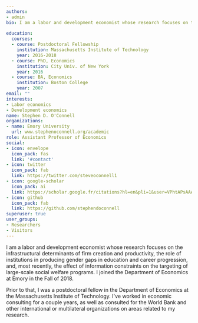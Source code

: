 ```yaml
---
authors:
- admin
bio: I am a labor and development economist whose research focuses on the infrastructural determinants of firm creation and productivity, the role of institutions in producing gender gaps in education and career progression, and, most recently, the effect of information constraints on the targeting of large-scale social welfare programs. <br><br>I joined the Department of Economics at Emory in the Fall of 2018. Prior to that, I was a postdoctoral fellow in the Department of Economics at the Massachusetts Institute of Technology. I previously worked in economics consulting, and continue to collaborate with international or multilateral organizations on areas related to my research. <br><br>You can occasionally find me offering commentary or sarcasm on things related to economics, current events and research, the New England Patriots, or the collaborators, friends, role models and mentors who come in and out of my life, at <a href="http://www.twitter.com/steveoconnell1">@steveoconnell1</a>.
 
education:
  courses:
  - course: Postdoctoral Fellowship
    institution: Massachusetts Institute of Technology
    year: 2016-2018
  - course: PhD, Economics
    institution: City Univ. of New York
    year: 2016
  - course: BA, Economics
    institution: Boston College
    year: 2007
email: ""
interests:
- Labor economics
- Development economics
name: Stephen D. O'Connell
organizations:
- name: Emory University
  url: www.stephenoconnell.org/academic
role: Assistant Professor of Economics
social:
- icon: envelope
  icon_pack: fas
  link: '#contact'
- icon: twitter
  icon_pack: fab
  link: https://twitter.com/steveoconnell1
- icon: google-scholar
  icon_pack: ai
  link: https://scholar.google.fr/citations?hl=en&pli=1&user=VPhtAPsAAAAJ
- icon: github
  icon_pack: fab
  link: https://github.com/stephendoconnell
superuser: true
user_groups:
- Researchers
- Visitors
---
```


I am a labor and development economist whose research focuses on the infrastructural determinants of firm creation and productivity, the role of institutions in producing gender gaps in education and career progression, and, most recently, the effect of information constraints on the targeting of large-scale social welfare programs. I joined the Department of Economics at Emory in the Fall of 2018. 

Prior to that, I was a postdoctoral fellow in the Department of Economics at the Massachusetts Institute of Technology. I've worked in economic consulting for a couple years, as well as consulted for the World Bank and other international or multilateral organizations on areas related to my research.
